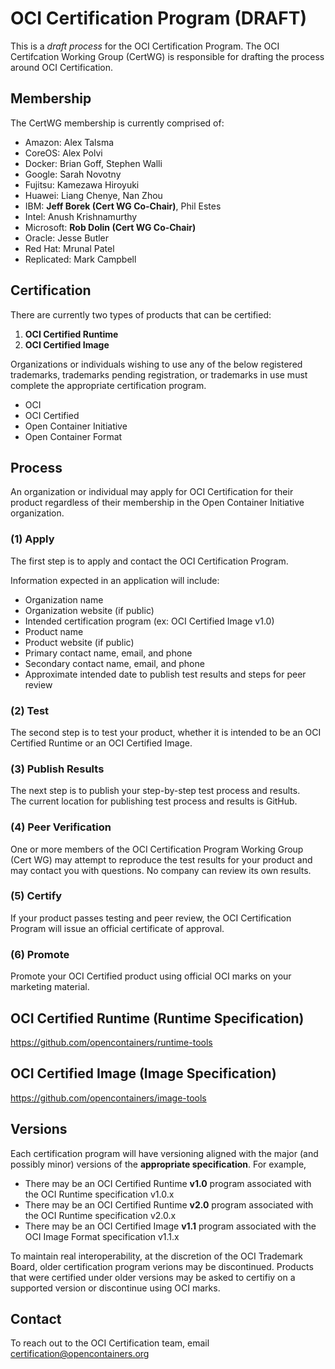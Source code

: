 # OCI Certification Program (DRAFT)

This is a *draft process* for the OCI Certification Program. The OCI Certifcation Working Group (CertWG) is responsible for drafting the process around OCI Certification. 

## Membership

The CertWG membership is currently comprised of:

* Amazon: Alex Talsma
* CoreOS: Alex Polvi
* Docker: Brian Goff, Stephen Walli
* Google: Sarah Novotny
* Fujitsu: Kamezawa Hiroyuki
* Huawei: Liang Chenye, Nan Zhou
* IBM: **Jeff Borek (Cert WG Co-Chair)**, Phil Estes
* Intel: Anush Krishnamurthy
* Microsoft: **Rob Dolin (Cert WG Co-Chair)**
* Oracle: Jesse Butler
* Red Hat: Mrunal Patel
* Replicated: Mark Campbell

## Certification

There are currently two types of products that can be certified:

1. **OCI Certified Runtime**
2. **OCI Certified Image**

Organizations or individuals wishing to use any of the below registered trademarks, trademarks pending registration, or trademarks in use must complete the appropriate certification program.
* OCI
* OCI Certified
* Open Container Initiative
* Open Container Format

## Process

An organization or individual may apply for OCI Certification for their product regardless of their membership in the Open Container Initiative organization.  

### (1) Apply

The first step is to apply and contact the OCI Certification Program.

Information expected in an application will include:
* Organization name
* Organization website (if public)
* Intended certification program (ex: OCI Certified Image v1.0)
* Product name
* Product website (if public)
* Primary contact name, email, and phone
* Secondary contact name, email, and phone
* Approximate intended date to publish test results and steps for peer review

### (2) Test

The second step is to test your product, whether it is intended to be an OCI Certified Runtime or an OCI Certified Image.

### (3) Publish Results

The next step is to publish your step-by-step test process and results.  
The current location for publishing test process and results is GitHub.

### (4) Peer Verification

One or more members of the OCI Certification Program Working Group (Cert WG) may attempt to reproduce the test results for your product and may contact you with questions. No company can review its own results.

### (5) Certify

If your product passes testing and peer review, the OCI Certification Program will issue an official certificate of approval.

### (6) Promote

Promote your OCI Certified product using official OCI marks on your marketing material.

## OCI Certified Runtime (Runtime Specification)

https://github.com/opencontainers/runtime-tools

## OCI Certified Image (Image Specification)

https://github.com/opencontainers/image-tools

## Versions

Each certification program will have versioning aligned with the major (and possibly minor) versions of the **appropriate specification**.
For example, 
* There may be an OCI Certified Runtime **v1.0** program associated with the OCI Runtime specification v1.0.x
* There may be an OCI Certified Runtime **v2.0** program associated with the OCI Runtime specification v2.0.x
* There may be an OCI Certified Image **v1.1** program associated with the OCI Image Format specification v1.1.x

To maintain real interoperability, at the discretion of the OCI Trademark Board, older certification program verions may be discontinued.
Products that were certified under older versions may be asked to certifiy on a supported version or discontinue using OCI marks.

## Contact

To reach out to the OCI Certification team, email [certification@opencontainers.org](mailto:certification@opencontainers.org)
